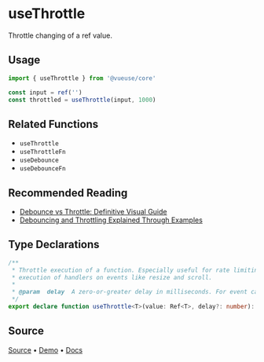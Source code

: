 
# useThrottle

Throttle changing of a ref value.

## Usage

```js
import { useThrottle } from '@vueuse/core'

const input = ref('')
const throttled = useThrottle(input, 1000)
```

## Related Functions

- `useThrottle`
- `useThrottleFn`
- `useDebounce`
- `useDebounceFn`

## Recommended Reading

- [Debounce vs Throttle: Definitive Visual Guide](https://redd.one/blog/debounce-vs-throttle)
- [Debouncing and Throttling Explained Through Examples](https://css-tricks.com/debouncing-throttling-explained-examples/)


<!--FOOTER_STARTS-->
## Type Declarations

```typescript
/**
 * Throttle execution of a function. Especially useful for rate limiting
 * execution of handlers on events like resize and scroll.
 *
 * @param  delay  A zero-or-greater delay in milliseconds. For event callbacks, values around 100 or 250 (or even higher) are most useful.
 */
export declare function useThrottle<T>(value: Ref<T>, delay?: number): Ref<T>
```

## Source

[Source](https://github.com/vueuse/vueuse/blob/main/packages/shared/useThrottle/index.ts) • [Demo](https://github.com/vueuse/vueuse/blob/main/packages/shared/useThrottle/demo.vue) • [Docs](https://github.com/vueuse/vueuse/blob/main/packages/shared/useThrottle/index.md)


<!--FOOTER_ENDS-->
